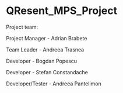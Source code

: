 # QResent_MPS_Project

Project team:

Project Manager - Adrian Brabete

Team Leader - Andreea Trasnea

Developer - Bogdan Popescu

Developer - Stefan Constandache

Developer/Tester - Andreea Pantelimon

